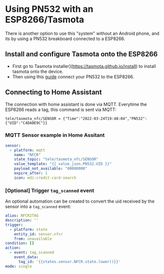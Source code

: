# Using PN532 with an ESP8266/Tasmota
There is another option to use this "system" without an Android phone, and its by using a PN532 breakboard connected to a ESP8266.

## Install and configure Tasmota onto the ESP8266
- First go to Tasmota installer](https://tasmota.github.io/install) to install tasmota onto the device. 
- Then using this [guide](https://tasmota.github.io/docs/PN532) connect your PN532 to the ESP8266.

## Connecting to Home Assistant
The connection with home assistant is done via MQTT. Everytime the ESP8266 reads a tag, this command is sent via MQTT:
```
tele/tasmota_nfc/SENSOR = {"Time":"2022-03-24T19:48:04","PN532":{"UID":"C4DA0E9C"}}
```
### MQTT Sensor example in Home Assitant
```yaml
sensor:
  - platform: mqtt
    name: "NFCR"
    state_topic: "tele/tasmota_nfc/SENSOR"
    value_template: "{{ value_json.PN532.UID }}"
    payload_not_available: "00000000"
    expire_after: 1
    icon: mdi:credit-card-search
```
### [Optional] Trigger `tag_scanned` event
An optional automation can be created to convert the uid received by the sensor into a `tag_scanned` event:
```yaml
alias: NFCR2TAG
description: ''
trigger:
  - platform: state
    entity_id: sensor.nfcr
    from: unavailable
condition: []
action:
  - event: tag_scanned
    event_data:
      tag_id: '{{states.sensor.NFCR.state.lower()}}'
mode: single

```
